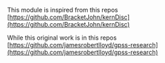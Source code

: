 This module is inspired from this repos [https://github.com/BracketJohn/kernDisc](https://github.com/BracketJohn/kernDisc)

While this original work is in this repos [https://github.com/jamesrobertlloyd/gpss-research](https://github.com/jamesrobertlloyd/gpss-research)